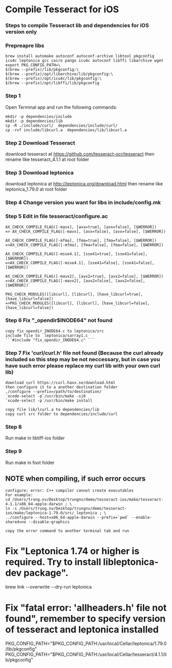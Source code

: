 # Compile Tesseract for iOS


### Steps to compile Tesseract lib and dependencies for iOS version only

### Prepreapre libs
```
brew install automake autoconf autoconf-archive libtool pkgconfig icu4c leptonica gcc cairo pango icu4c autoconf libffi libarchive wget
export PKG_CONFIG_PATH=\
$(brew --prefix)/lib/pkgconfig:\
$(brew --prefix)/opt/libarchive/lib/pkgconfig:\
$(brew --prefix)/opt/icu4c/lib/pkgconfig:\
$(brew --prefix)/opt/libffi/lib/pkgconfig
```

### Step 1
Open Terminal app and run the following commands:<br/>
```
mkdir -p dependencies/include
mkdir -p dependencies/lib
cp -R ./include/curl/  dependencies/include/curl/
cp -rvf include/libcurl.a  dependencies/lib/libcurl.a
```

### Step 2  Download Tesseract
download tesseract at https://github.com/tesseract-ocr/tesseract
then rename like tesseract_4.1.1 at root folder

### Step 3 Download leptonica
download leptonica at  http://leptonica.org/download.html
then rename like leptonica_1.79.0 at root folder

### Step 4 Change version you want for libs in include/config.mk


### Step 5 Edit in file tesseract/configure.ac 
```
AX_CHECK_COMPILE_FLAG([-mavx], [avx=true], [avx=false], [$WERROR])
=> AX_CHECK_COMPILE_FLAG([-mavx], [avx=false], [avx=false], [$WERROR])

AX_CHECK_COMPILE_FLAG([-mfma], [fma=true], [fma=false], [$WERROR])
=>AX_CHECK_COMPILE_FLAG([-mfma], [fma=false], [fma=false], [$WERROR])

AX_CHECK_COMPILE_FLAG([-msse4.1], [sse41=true], [sse41=false], [$WERROR])
=>AX_CHECK_COMPILE_FLAG([-msse4.1], [sse41=false], [sse41=false], [$WERROR])

AX_CHECK_COMPILE_FLAG([-mavx2], [avx2=true], [avx2=false], [$WERROR])
=>AX_CHECK_COMPILE_FLAG([-mavx2], [avx2=false], [avx2=false], [$WERROR])

PKG_CHECK_MODULES([libcurl], [libcurl], [have_libcurl=true], [have_libcurl=false])
=>PKG_CHECK_MODULES([libcurl], [libcurl], [have_libcurl=false], [have_libcurl=false])
```

### Step 6 Fix "_opendir$INODE64" not found
    copy fix_opendir_INODE64.c to leptonica/src
    include file to  leptonica/sarray1.c
    ```#include "fix_opendir_INODE64.c" ```    

### Step 7 Fix 'curl/curl.h' file not found (Because the curl already included so this step may be not neccessary, but in case you have such error please replace my curl lib with your own curl lib)      
    download curl https://curl.haxx.se/download.html
    then configure it to a another destination folder    
    ./configure --prefix=/path/to/destination/
    `xcode-select -p`/usr/bin/make -sj8 
    `xcode-select -p`/usr/bin/make install
    
    copy file lib/lcurl.a to dependencies/lib
    copy curl src folder to dependencies/include/curl    


### Step 8
Run make in libtiff-ios folder

### Step 9
Run make in foot folder

## NOTE when compiling, if such error occurs    
    configure: error: C++ compiler cannot create executables        
    For example:    
    cd /Users/trung.nv/Desktop/trungnv/demo/tesseract-ios/make/tesseract-4.1.1/x86_64-apple-darwin ; \
	ln -s /Users/trung.nv/Desktop/trungnv/demo/tesseract-ios/make/leptonica-1.79.0/src/ leptonica ; \
	../configure --host=x86_64-apple-darwin --prefix=`pwd` --enable-shared=no --disable-graphics
    
    copy the error command to another terminal tab and run   

# Fix  "Leptonica 1.74 or higher is required. Try to install libleptonica-dev package".
brew link --overwrite --dry-run leptonica

# Fix "fatal error: 'allheaders.h' file not found", remember to specify version of tesseract and leptonica installed
PKG_CONFIG_PATH="$PKG_CONFIG_PATH:/usr/local/Cellar/leptonica/1.79.0/lib/pkgconfig"
PKG_CONFIG_PATH="$PKG_CONFIG_PATH:/usr/local/Cellar/tesseract/4.1.1/lib/pkgconfig"